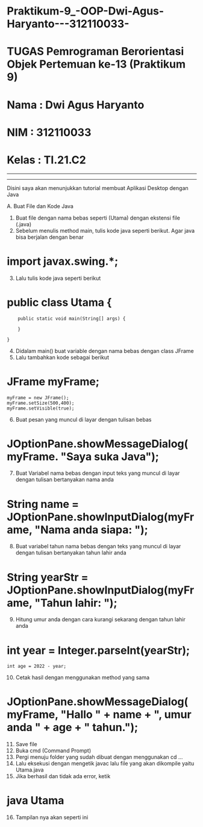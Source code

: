 # Praktikum-9_-OOP-Dwi-Agus-Haryanto---312110033-


# TUGAS Pemrograman Berorientasi Objek Pertemuan ke-13 (Praktikum 9)

# Nama : Dwi Agus Haryanto
# NIM : 312110033
# Kelas : TI.21.C2


---------------------------------------------------------------------------------------------
---------------------------------------------------------------------------------------------

Disini saya akan menunjukkan tutorial membuat Aplikasi Desktop dengan Java

A. Buat File dan Kode Java
1. Buat file dengan nama bebas seperti (Utama) dengan ekstensi file (.java)
2. Sebelum menulis method main, tulis kode java seperti berikut. Agar java bisa berjalan dengan benar

#    import javax.swing.*;

3. Lalu tulis kode java seperti berikut

#    public class Utama {
        public static void main(String[] args) {
    
        }

    }

4. Didalam main() buat variable dengan nama bebas dengan class JFrame
5. Lalu tambahkan kode sebagai berikut

#    JFrame myFrame;

    myFrame = new JFrame();
    myFrame.setSize(500,400);
    myFrame.setVisible(true);

6. Buat pesan yang muncul di layar dengan tulisan bebas

#    JOptionPane.showMessageDialog(myFrame. "Saya suka Java");

7. Buat Variabel nama bebas dengan input teks yang muncul di layar dengan tulisan bertanyakan nama anda

#    String name = JOptionPane.showInputDialog(myFrame, "Nama anda siapa: ");

8. Buat variabel tahun nama bebas dengan teks yang muncul di layar dengan tulisan bertanyakan tahun lahir anda

#    String yearStr = JOptionPane.showInputDialog(myFrame, "Tahun lahir: ");

9. Hitung umur anda dengan cara kurangi sekarang dengan tahun lahir anda

#    int year = Integer.parseInt(yearStr);
    int age = 2022 - year;

10. Cetak hasil dengan menggunakan method yang sama

#    JOptionPane.showMessageDialog(myFrame, "Hallo " + name + ", umur anda " + age + "   tahun.");

11. Save file
12. Buka cmd (Command Prompt)
13. Pergi menuju folder yang sudah dibuat dengan menggunakan cd ...
14. Lalu eksekusi dengan mengetik javac lalu file yang akan dikompile yaitu Utama.java
15. Jika berhasil dan tidak ada error, ketik

#    java Utama

16. Tampilan nya akan seperti ini
